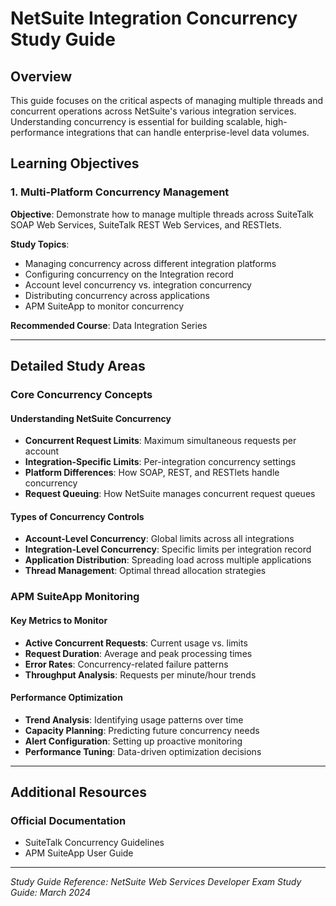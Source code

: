 # NetSuite Integration Concurrency Study Guide

## Overview

This guide focuses on the critical aspects of managing multiple threads and concurrent operations across NetSuite's various integration services. Understanding concurrency is essential for building scalable, high-performance integrations that can handle enterprise-level data volumes.

## Learning Objectives

### 1. Multi-Platform Concurrency Management

**Objective**: Demonstrate how to manage multiple threads across SuiteTalk SOAP Web Services, SuiteTalk REST Web Services, and RESTlets.

**Study Topics**:
- Managing concurrency across different integration platforms
- Configuring concurrency on the Integration record
- Account level concurrency vs. integration concurrency
- Distributing concurrency across applications
- APM SuiteApp to monitor concurrency

**Recommended Course**: Data Integration Series

---

## Detailed Study Areas

### Core Concurrency Concepts

#### Understanding NetSuite Concurrency
- **Concurrent Request Limits**: Maximum simultaneous requests per account
- **Integration-Specific Limits**: Per-integration concurrency settings
- **Platform Differences**: How SOAP, REST, and RESTlets handle concurrency
- **Request Queuing**: How NetSuite manages concurrent request queues

#### Types of Concurrency Controls
- **Account-Level Concurrency**: Global limits across all integrations
- **Integration-Level Concurrency**: Specific limits per integration record
- **Application Distribution**: Spreading load across multiple applications
- **Thread Management**: Optimal thread allocation strategies

### APM SuiteApp Monitoring

#### Key Metrics to Monitor
- **Active Concurrent Requests**: Current usage vs. limits
- **Request Duration**: Average and peak processing times
- **Error Rates**: Concurrency-related failure patterns
- **Throughput Analysis**: Requests per minute/hour trends

#### Performance Optimization
- **Trend Analysis**: Identifying usage patterns over time
- **Capacity Planning**: Predicting future concurrency needs
- **Alert Configuration**: Setting up proactive monitoring
- **Performance Tuning**: Data-driven optimization decisions

---

## Additional Resources

### Official Documentation
- SuiteTalk Concurrency Guidelines
- APM SuiteApp User Guide

---

*Study Guide Reference: NetSuite Web Services Developer Exam Study Guide: March 2024*